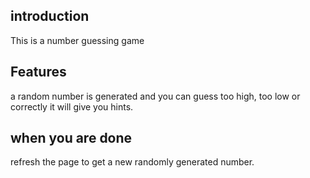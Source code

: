 ## introduction
 This is a number guessing game

## Features
a random number is generated and you can guess too high, too low or correctly
it will give you hints.

## when you are done 
refresh the page to get a new randomly generated number.
